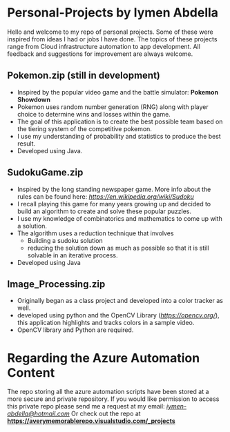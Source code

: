 # Personal-Projects by Iymen Abdella
Hello and welcome to my repo of personal projects. Some of these were inspired from ideas I had or jobs I have done.
The topics of these projects range from Cloud infrastructure automation to app development. 
All feedback and suggestions for improvement are always welcome. 

## Pokemon.zip (still in development)
* Inspired by the popular video game and the battle simulator: **Pokemon Showdown**
* Pokemon uses random number generation (RNG) along with player choice to determine wins and losses within the game. 
* The goal of this application is to create the best possible team based on the tiering system of the competitive pokemon.
* I use my understanding of probability and statistics to produce the best result.
* Developed using Java.

## SudokuGame.zip
* Inspired by the long standing newspaper game. More info about the rules can be found here: *https://en.wikipedia.org/wiki/Sudoku*
* I recall playing this game for many years growing up and decided to build an algorithm to create and solve these popular puzzles.
* I use my knowledge of combinatorics and mathematics to come up with a solution.
* The algorithm uses a reduction technique that involves
  * Building a sudoku solution
  * reducing the solution down as much as possible so that it is still solvable in an iterative process. 
* Developed using Java

## Image_Processing.zip
* Originally began as a class project and developed into a color tracker as well. 
* developed using python and the OpenCV Library (*https://opencv.org/*), this application highlights and tracks colors in a sample video. 
* OpenCV library and Python are required. 

# **Regarding the Azure Automation Content**
The repo storing all the azure automation scripts have been stored at a more secure and private repository. 
If you would like permission to access this private repo please send me a request at my email: *iymen-abdella@hotmail.com*
Or check out the repo at **https://averymemorablerepo.visualstudio.com/_projects**

